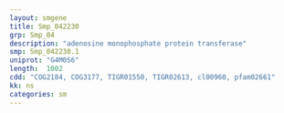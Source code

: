```yaml
---
layout: smgene
title: Smp_042230
grp: Smp_04
description: "adenosine monophosphate protein transferase"
smp: Smp_042230.1
uniprot: "G4M0S6"
length:  1002
cdd: "COG2184, COG3177, TIGR01550, TIGR02613, cl00960, pfam02661"
kk: ns
categories: sm
---
```

